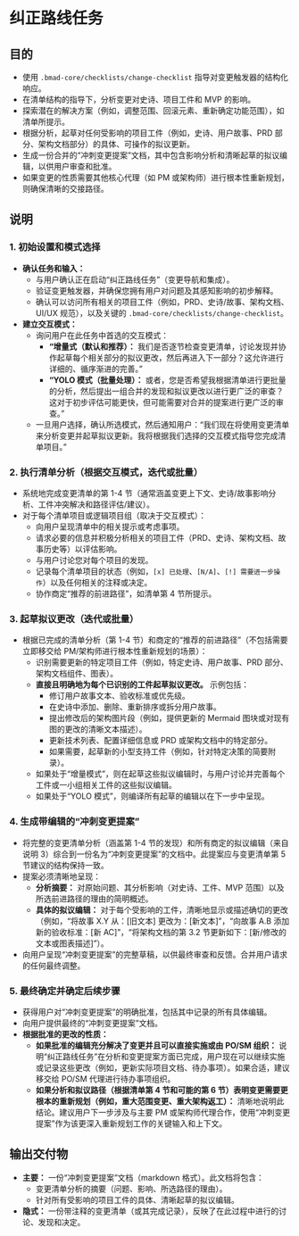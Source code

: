 # 纠正路线任务

## 目的

- 使用 `.bmad-core/checklists/change-checklist` 指导对变更触发器的结构化响应。
- 在清单结构的指导下，分析变更对史诗、项目工件和 MVP 的影响。
- 探索潜在的解决方案（例如，调整范围、回滚元素、重新确定功能范围），如清单所提示。
- 根据分析，起草对任何受影响的项目工件（例如，史诗、用户故事、PRD 部分、架构文档部分）的具体、可操作的拟议更新。
- 生成一份合并的“冲刺变更提案”文档，其中包含影响分析和清晰起草的拟议编辑，以供用户审查和批准。
- 如果变更的性质需要其他核心代理（如 PM 或架构师）进行根本性重新规划，则确保清晰的交接路径。

## 说明

### 1. 初始设置和模式选择

- **确认任务和输入：**
  - 与用户确认正在启动“纠正路线任务”（变更导航和集成）。
  - 验证变更触发器，并确保您拥有用户对问题及其感知影响的初步解释。
  - 确认可以访问所有相关的项目工件（例如，PRD、史诗/故事、架构文档、UI/UX 规范），以及关键的 `.bmad-core/checklists/change-checklist`。
- **建立交互模式：**
  - 询问用户在此任务中首选的交互模式：
    - **“增量式（默认和推荐）：** 我们是否逐节检查变更清单，讨论发现并协作起草每个相关部分的拟议更改，然后再进入下一部分？这允许进行详细的、循序渐进的完善。”
    - **“YOLO 模式（批量处理）：** 或者，您是否希望我根据清单进行更批量的分析，然后提出一组合并的发现和拟议更改以进行更广泛的审查？这对于初步评估可能更快，但可能需要对合并的提案进行更广泛的审查。”
  - 一旦用户选择，确认所选模式，然后通知用户：“我们现在将使用变更清单来分析变更并起草拟议更新。我将根据我们选择的交互模式指导您完成清单项目。”

### 2. 执行清单分析（根据交互模式，迭代或批量）

- 系统地完成变更清单的第 1-4 节（通常涵盖变更上下文、史诗/故事影响分析、工件冲突解决和路径评估/建议）。
- 对于每个清单项目或逻辑项目组（取决于交互模式）：
  - 向用户呈现清单中的相关提示或考虑事项。
  - 请求必要的信息并积极分析相关的项目工件（PRD、史诗、架构文档、故事历史等）以评估影响。
  - 与用户讨论您对每个项目的发现。
  - 记录每个清单项目的状态（例如，`[x] 已处理`、`[N/A]`、`[!] 需要进一步操作`）以及任何相关的注释或决定。
  - 协作商定“推荐的前进路径”，如清单第 4 节所提示。

### 3. 起草拟议更改（迭代或批量）

- 根据已完成的清单分析（第 1-4 节）和商定的“推荐的前进路径”（不包括需要立即移交给 PM/架构师进行根本性重新规划的场景）：
  - 识别需要更新的特定项目工件（例如，特定史诗、用户故事、PRD 部分、架构文档组件、图表）。
  - **直接且明确地为每个已识别的工件起草拟议更改。** 示例包括：
    - 修订用户故事文本、验收标准或优先级。
    - 在史诗中添加、删除、重新排序或拆分用户故事。
    - 提出修改后的架构图片段（例如，提供更新的 Mermaid 图块或对现有图的更改的清晰文本描述）。
    - 更新技术列表、配置详细信息或 PRD 或架构文档中的特定部分。
    - 如果需要，起草新的小型支持工件（例如，针对特定决策的简要附录）。
  - 如果处于“增量模式”，则在起草这些拟议编辑时，与用户讨论并完善每个工件或一小组相关工件的这些拟议编辑。
  - 如果处于“YOLO 模式”，则编译所有起草的编辑以在下一步中呈现。

### 4. 生成带编辑的“冲刺变更提案”

- 将完整的变更清单分析（涵盖第 1-4 节的发现）和所有商定的拟议编辑（来自说明 3）综合到一份名为“冲刺变更提案”的文档中。此提案应与变更清单第 5 节建议的结构保持一致。
- 提案必须清晰地呈现：
  - **分析摘要：** 对原始问题、其分析影响（对史诗、工件、MVP 范围）以及所选前进路径的理由的简明概述。
  - **具体的拟议编辑：** 对于每个受影响的工件，清晰地显示或描述确切的更改（例如，“将故事 X.Y 从：[旧文本] 更改为：[新文本]”，“向故事 A.B 添加新的验收标准：[新 AC]”，“将架构文档的第 3.2 节更新如下：[新/修改的文本或图表描述]”）。
- 向用户呈现“冲刺变更提案”的完整草稿，以供最终审查和反馈。合并用户请求的任何最终调整。

### 5. 最终确定并确定后续步骤

- 获得用户对“冲刺变更提案”的明确批准，包括其中记录的所有具体编辑。
- 向用户提供最终的“冲刺变更提案”文档。
- **根据批准的更改的性质：**
  - **如果批准的编辑充分解决了变更并且可以直接实施或由 PO/SM 组织：** 说明“纠正路线任务”在分析和变更提案方面已完成，用户现在可以继续实施或记录这些更改（例如，更新实际项目文档、待办事项）。如果合适，建议移交给 PO/SM 代理进行待办事项组织。
  - **如果分析和拟议路径（根据清单第 4 节和可能的第 6 节）表明变更需要更根本的重新规划（例如，重大范围变更、重大架构返工）：** 清晰地说明此结论。建议用户下一步涉及与主要 PM 或架构师代理合作，使用“冲刺变更提案”作为该更深入重新规划工作的关键输入和上下文。

## 输出交付物

- **主要：** 一份“冲刺变更提案”文档（markdown 格式）。此文档将包含：
  - 变更清单分析的摘要（问题、影响、所选路径的理由）。
  - 针对所有受影响的项目工件的具体、清晰起草的拟议编辑。
- **隐式：** 一份带注释的变更清单（或其完成记录），反映了在此过程中进行的讨论、发现和决定。
